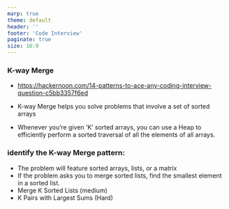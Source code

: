 ```yaml
---
marp: true
theme: default
header: ''
footer: 'Code Interview'
paginate: true
size: 16:9
---
```


### K-way Merge

- https://hackernoon.com/14-patterns-to-ace-any-coding-interview-question-c5bb3357f6ed

- K-way Merge helps you solve problems that involve a set of sorted arrays
- Whenever you’re given ‘K’ sorted arrays, you can use a Heap to efficiently perform a sorted traversal of all the elements of all arrays.

### identify the K-way Merge pattern:

- The problem will feature sorted arrays, lists, or a matrix
- If the problem asks you to merge sorted lists, find the smallest element in a sorted list.
- Merge K Sorted Lists (medium)
- K Pairs with Largest Sums (Hard)
